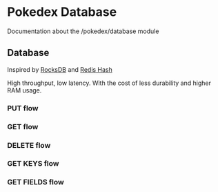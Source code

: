 # Pokedex Database

Documentation about the /pokedex/database module

## Database

Inspired by [RocksDB](https://rocksdb.org/) and [Redis Hash](https://redis.io/glossary/redis-hashes/)

High throughput, low latency. With the cost of less durability and higher RAM usage.

### PUT flow

### GET flow

### DELETE flow

### GET KEYS flow

### GET FIELDS flow
